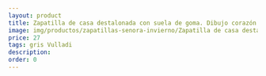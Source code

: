 ```yaml
---
layout: product
title: Zapatilla de casa destalonada con suela de goma. Dibujo corazón
image: img/productos/zapatillas-senora-invierno/Zapatilla de casa destalonada con suela de goma. Dibujo corazón=27=gris Vulladi.webp
price: 27
tags: gris Vulladi
description: 
order: 0
---
```

